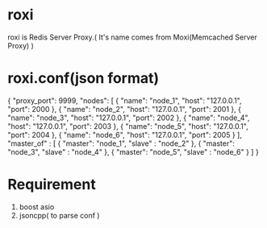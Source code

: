 roxi
====

roxi is Redis Server Proxy.( It's name comes from Moxi(Memcached Server Proxy) )

roxi.conf(json format)
===============================================================================   
{
    "proxy_port": 9999,
    "nodes": [
        { "name": "node_1", "host": "127.0.0.1", "port": 2000 },
        { "name": "node_2", "host": "127.0.0.1", "port": 2001 },
        { "name": "node_3", "host": "127.0.0.1", "port": 2002 },
        { "name": "node_4", "host": "127.0.0.1", "port": 2003 },
        { "name": "node_5", "host": "127.0.0.1", "port": 2004 },
        { "name": "node_6", "host": "127.0.0.1", "port": 2005 }
    ],
    "master_of" : [
        { "master": "node_1", "slave" : "node_2" },
        { "master": "node_3", "slave" : "node_4" },
        { "master": "node_5", "slave" : "node_6" }
    ]
}

Requirement
===========
1. boost asio
2. jsoncpp( to parse conf )